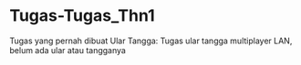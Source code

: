 # Tugas-Tugas_Thn1
 Tugas yang pernah dibuat
Ular Tangga: Tugas ular tangga multiplayer LAN, belum ada ular atau tangganya

